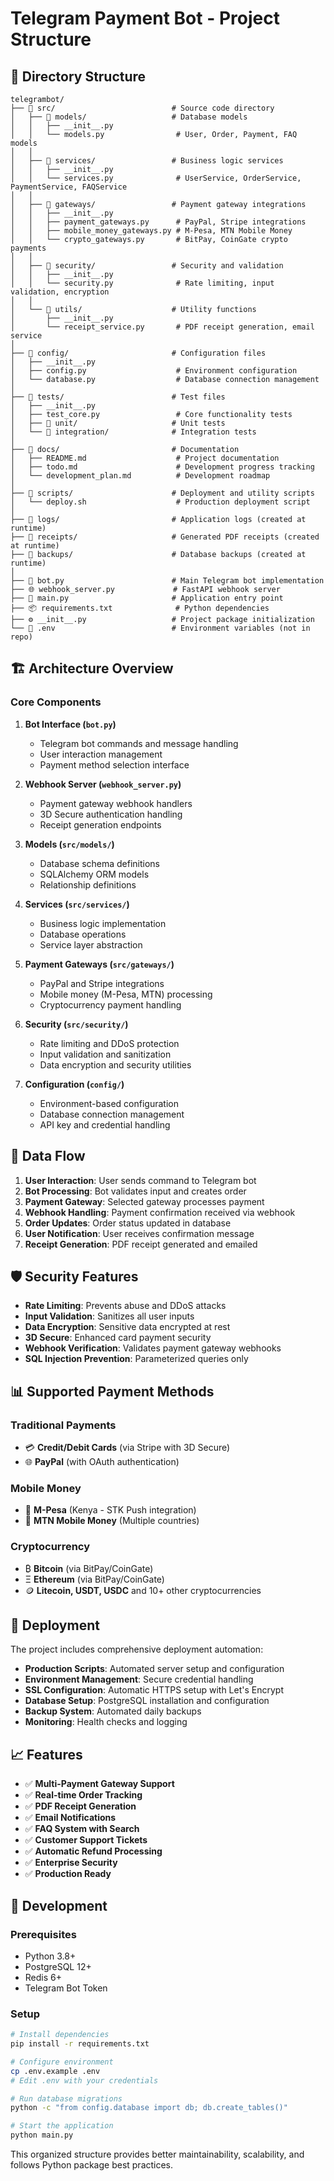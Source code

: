 # Telegram Payment Bot - Project Structure

## 📁 Directory Structure

```
telegrambot/
├── 📁 src/                          # Source code directory
│   ├── 📁 models/                   # Database models
│   │   ├── __init__.py
│   │   └── models.py                # User, Order, Payment, FAQ models
│   │
│   ├── 📁 services/                 # Business logic services
│   │   ├── __init__.py
│   │   └── services.py              # UserService, OrderService, PaymentService, FAQService
│   │
│   ├── 📁 gateways/                 # Payment gateway integrations
│   │   ├── __init__.py
│   │   ├── payment_gateways.py      # PayPal, Stripe integrations
│   │   ├── mobile_money_gateways.py # M-Pesa, MTN Mobile Money
│   │   └── crypto_gateways.py       # BitPay, CoinGate crypto payments
│   │
│   ├── 📁 security/                 # Security and validation
│   │   ├── __init__.py
│   │   └── security.py              # Rate limiting, input validation, encryption
│   │
│   └── 📁 utils/                    # Utility functions
│       ├── __init__.py
│       └── receipt_service.py       # PDF receipt generation, email service
│
├── 📁 config/                       # Configuration files
│   ├── __init__.py
│   ├── config.py                    # Environment configuration
│   └── database.py                  # Database connection management
│
├── 📁 tests/                        # Test files
│   ├── __init__.py
│   ├── test_core.py                 # Core functionality tests
│   ├── 📁 unit/                     # Unit tests
│   └── 📁 integration/              # Integration tests
│
├── 📁 docs/                         # Documentation
│   ├── README.md                    # Project documentation
│   ├── todo.md                      # Development progress tracking
│   └── development_plan.md          # Development roadmap
│
├── 📁 scripts/                      # Deployment and utility scripts
│   └── deploy.sh                    # Production deployment script
│
├── 📁 logs/                         # Application logs (created at runtime)
├── 📁 receipts/                     # Generated PDF receipts (created at runtime)
├── 📁 backups/                      # Database backups (created at runtime)
│
├── 🐍 bot.py                        # Main Telegram bot implementation
├── 🌐 webhook_server.py             # FastAPI webhook server
├── 🚀 main.py                       # Application entry point
├── 📦 requirements.txt              # Python dependencies
├── ⚙️ __init__.py                   # Project package initialization
└── 📄 .env                          # Environment variables (not in repo)
```

## 🏗️ Architecture Overview

### Core Components

1. **Bot Interface (`bot.py`)**
    - Telegram bot commands and message handling
    - User interaction management
    - Payment method selection interface

2. **Webhook Server (`webhook_server.py`)**
    - Payment gateway webhook handlers
    - 3D Secure authentication handling
    - Receipt generation endpoints

3. **Models (`src/models/`)**
    - Database schema definitions
    - SQLAlchemy ORM models
    - Relationship definitions

4. **Services (`src/services/`)**
    - Business logic implementation
    - Database operations
    - Service layer abstraction

5. **Payment Gateways (`src/gateways/`)**
    - PayPal and Stripe integrations
    - Mobile money (M-Pesa, MTN) processing
    - Cryptocurrency payment handling

6. **Security (`src/security/`)**
    - Rate limiting and DDoS protection
    - Input validation and sanitization
    - Data encryption and security utilities

7. **Configuration (`config/`)**
    - Environment-based configuration
    - Database connection management
    - API key and credential handling

## 🔄 Data Flow

1. **User Interaction**: User sends command to Telegram bot
2. **Bot Processing**: Bot validates input and creates order
3. **Payment Gateway**: Selected gateway processes payment
4. **Webhook Handling**: Payment confirmation received via webhook
5. **Order Updates**: Order status updated in database
6. **User Notification**: User receives confirmation message
7. **Receipt Generation**: PDF receipt generated and emailed

## 🛡️ Security Features

- **Rate Limiting**: Prevents abuse and DDoS attacks
- **Input Validation**: Sanitizes all user inputs
- **Data Encryption**: Sensitive data encrypted at rest
- **3D Secure**: Enhanced card payment security
- **Webhook Verification**: Validates payment gateway webhooks
- **SQL Injection Prevention**: Parameterized queries only

## 📊 Supported Payment Methods

### Traditional Payments

- 💳 **Credit/Debit Cards** (via Stripe with 3D Secure)
- 🌐 **PayPal** (with OAuth authentication)

### Mobile Money

- 📱 **M-Pesa** (Kenya - STK Push integration)
- 📱 **MTN Mobile Money** (Multiple countries)

### Cryptocurrency

- ₿ **Bitcoin** (via BitPay/CoinGate)
- Ξ **Ethereum** (via BitPay/CoinGate)
- 🪙 **Litecoin, USDT, USDC** and 10+ other cryptocurrencies

## 🚀 Deployment

The project includes comprehensive deployment automation:

- **Production Scripts**: Automated server setup and configuration
- **Environment Management**: Secure credential handling
- **SSL Configuration**: Automatic HTTPS setup with Let's Encrypt
- **Database Setup**: PostgreSQL installation and configuration
- **Backup System**: Automated daily backups
- **Monitoring**: Health checks and logging

## 📈 Features

- ✅ **Multi-Payment Gateway Support**
- ✅ **Real-time Order Tracking**
- ✅ **PDF Receipt Generation**
- ✅ **Email Notifications**
- ✅ **FAQ System with Search**
- ✅ **Customer Support Tickets**
- ✅ **Automatic Refund Processing**
- ✅ **Enterprise Security**
- ✅ **Production Ready**

## 🔧 Development

### Prerequisites

- Python 3.8+
- PostgreSQL 12+
- Redis 6+
- Telegram Bot Token

### Setup

```bash
# Install dependencies
pip install -r requirements.txt

# Configure environment
cp .env.example .env
# Edit .env with your credentials

# Run database migrations
python -c "from config.database import db; db.create_tables()"

# Start the application
python main.py
```

This organized structure provides better maintainability, scalability, and follows Python package best practices.